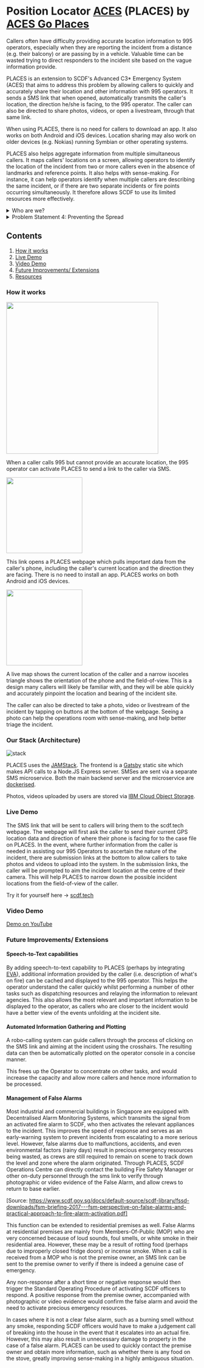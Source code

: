 # Position Locator [ACES](https://web.archive.org/web/20200614085318/https://www.rrmediagroup.com/News/NewsDetails/NewsID/5172) (PLACES) by [ACES Go Places](https://en.wikipedia.org/wiki/Aces_Go_Places_(film_series))

Callers often have difficulty providing accurate location information to 995 operators, especially when they are reporting the incident from a distance (e.g. their balcony) or are passing by in a vehicle. Valuable time can be wasted trying to direct responders to the incident site based on the vague information provide.

PLACES is an extension to SCDF's Advanced C3* Emergency System (ACES) that aims to address this problem by allowing callers to quickly and accurately share their location and other information with 995 operators. It sends a SMS link that when opened, automatically transmits the caller's location, the direction he/she is facing, to the 995 operator. The caller can also be directed to share photos, videos, or open a livestream, through that same link.

When using PLACES, there is no need for callers to download an app. It also works on both Android and iOS devices. Location sharing may also work on older devices (e.g. Nokias) running Symbian or other operating systems.

PLACES also helps aggregate information from multiple simultaneous callers. It maps callers' locations on a screen, allowing operators to identify the location of the incident from two or more callers even in the absence of landmarks and reference points. It also helps with sense-making. For instance, it can help operators identify when multiple callers are describing the same incident, or if there are two separate incidents or fire points occurring simultaneously. It therefore allows SCDF to use its limited resources more effectively.

<details>
  <summary>Who are we?</summary>


  We are three Home Team NSmen who are passionate about improving systems and processes through the use of technology.
</details>

<details>
  <summary>
    Problem Statement 4: Preventing the Spread
  </summary>

<<<<<<< HEAD

  When an incident occurs, there are usually multiple simultaneous callers who all have information about. 
=======
  When an incident occurs, there are usually multiple simultaneous callers who all have information about the incident. 
>>>>>>> c638ac9946e2438bd2ff398f3ceef2fc38199878

  If there are no clear landmarks, pinpointing an exact location within a large building, or along a long expressway can be difficult. Callers who simply happen to be in the area often do not know the exact address of the incident area. They might also be far away or passing by in moving vehicles.
  
  In certain locations, such as along highways, in parks/forested areas, and even out at sea, there are few or no reference addresses, so an operator might have great difficulty accurately identifying the location of the incident.
  
  For events such as collapsed buildings, chemical leaks, large fires, or other large scale events, it is also dangerous for callers to approach the incident site to gather information, and thus they can only observe at a distance.
  
  Without accurate location information, ground officers attending to the cases might be unable to locate the victims, and might have to spend precious minutes searching the general area. Those few minutes can make the difference between life and death.

  PLACES aims to overcome these challenges by providing a way for callers to communicate to SCDF the location, extent and severity of an incident through their location data, photos, and videos. Through the compass and gyroscope in the phone, the azimuth to the incident can be plotted from their location (longitude, latitude, bearing), allowing SCDF Operations Centre to triangulate the location of the incident from two or more callers even in the absence of landmarks and reference points. The address and relevant details of the affected premises can then be extracted based on the triangulated position. By using an SMS link, it eliminates the need for users to download an additional application during an emergency, and enables anyone with a camera-equipped smartphone to provide accurate and timely information to SCDF. This also allows the Operations Centre to distinguish between multiple callers describing the same incident, or if there are two separate incidents or fire points occuring at the same time, enabling better sense-making and use of limited resources.

  As a result, PLACES allows SCDF to quickly identify, pinpoint, and gather information on events from the onset and prevent them from escalating further and causing greater damage to life and property. By allowing anyone in the vicinity and not just those who have downloaded myResponder or SGSecure apps to act as the first "eyes on the ground" for emergency responders, community resilience is also improved, as tourists, foreigners and migrant workers can also participate in the emergency response process. In a world that is increasingly volatile, uncertain, complex and ambiguous, with multiple challenges ahead, PLACES is a solution that leverages technology to tap on the community for improved sense-making and faster response, not if, but when events occur.
</details>

## Contents
1. [How it works](#How-it-works?)
1. [Live Demo](#scdf.tech)
1. [Video Demo](#video-demo)
1. [Future Improvements/ Extensions](#future-improvements)
1. [Resources](#resources)

### How it works

<img src="https://media.githubusercontent.com/media/acesgoplaces/main/master/assets/flow.png?token=ABRYR4PIJCHJJ2IAKCBPZU264X2DS" width="400" />

When a caller calls 995 but cannot provide an accurate location, the 995 operator can activate PLACES to send a link to the caller via SMS.

<img src="https://media.githubusercontent.com/media/acesgoplaces/main/master/assets/sms_screenshot.jpg?token=ABRYR4PU3FLRH23RWZXDG7K64X4Q6" width="200" />

This link opens a PLACES webpage which pulls important data from the caller's phone, including the caller's current location and the direction they are facing. There is no need to install an app. PLACES works on both Android and iOS devices.

<img src="https://media.githubusercontent.com/media/acesgoplaces/main/master/assets/link_screenshot.jpg?token=ABRYR4KNMDFO465O2REM6SC64X4TC" width="200" />

A live map shows the current location of the caller and a narrow isoceles triangle shows the orientation of the phone and the field-of-view. This is a design many callers will likely be familiar with, and they will be able quickly and accurately pinpoint the location and bearing of the incident site.

The caller can also be directed to take a photo, video or livestream of the incident by tapping on buttons at the bottom of the webpage. Seeing a photo can help the operations room with sense-making, and help better triage the incident.

### Our Stack (Architecture)

![stack](https://media.githubusercontent.com/media/acesgoplaces/main/master/assets/stack.png?token=ABRYR4P7LSNNY6IY6JHAAQ264X3LO)

PLACES uses the [JAMStack](). The frontend is a [Gatsby](https://gatsbyjs.org) static site which makes API calls to a Node.JS Express server. SMSes are sent via a separate SMS microservice. Both the main backend server and the microservice are [dockerised](https://www.docker.com/).

Photos, videos uploaded by users are stored via [IBM Cloud Object Storage](https://www.ibm.com/sg-en/cloud/object-storage).

### Live Demo

The SMS link that will be sent to callers will bring them to the scdf.tech webpage. The webpage will first ask the caller to send their current GPS location data and direction of where their phone is facing for to the case file on PLACES. In the event, where further information from the caller is needed in assisting our 995 Operators to ascertain the nature of the incident, there are submission links at the bottom to allow callers to take photos and videos to upload into the system. In the submission links, the caller will be prompted to aim the incident location at the centre of their camera. This will help PLACES to narrow down the possible incident locations from the field-of-view of the caller.

Try it for yourself here -> [scdf.tech](https://scdf.tech)

### Video Demo
[Demo on YouTube](https://youtube.com)

### Future Improvements/ Extensions

#### Speech-to-Text capabilities

By adding speech-to-text capability to PLACES (perhaps by integrating [EVA](https://github.com/LifeArchitect/angelhack)), additional information provided by the caller (i.e. description of what's on fire) can be cached and displayed to the 995 operator. This helps the operator understand the caller quickly whilst performing a number of other tasks such as dispatching resources and relaying the information to relevant agencies. This also allows the most relevant and important information to be displayed to the operator, as callers who are closer to the incident would have a better view of the events unfolding at the incident site. 

#### Automated Information Gathering and Plotting

A robo-calling system can guide callers through the process of clicking on the SMS link and aiming at the incident using the crosshairs. The resulting data can then be automatically plotted on the operator console in a concise manner.

This frees up the Operator to concentrate on other tasks, and would increase the capacity and allow more callers and hence more information to be processed.

#### Management of False Alarms

Most industrial and commercial buildings in Singapore are equipped with Decentralised Alarm Monitoring Systems, which transmits the signal from an activated fire alarm to SCDF, who then activates the relevant appliances to the incident. This improves the speed of response and serves as an early-warning system to prevent incidents from escalating to a more serious level. However, false alarms due to  malfunctions, accidents, and even environmental factors (rainy days) result in precious emergency resources being wasted, as  crews are still required to remain on scene to track down the level and zone where the alarm originated. Through PLACES, SCDF Operations Centre can directly contact the building Fire Safety Manager or other on-duty personnel through the sms link to verify through photographic or video evidence of the False Alarm, and allow crews to return to base earlier.

[Source: https://www.scdf.gov.sg/docs/default-source/scdf-library/fssd-downloads/fsm-briefing-2017---fsm-perspective-on-false-alarms-and-practical-approach-to-fire-alarm-activation.pdf]

This function can be extended to residential premises as well. False Alarms at residential premises are mainly from Members-Of-Public (MOP) who are very concerned because of loud sounds, foul smells, or white smoke in their residential area. However, these may be a result of rotting food (perhaps due to improperly closed fridge doors) or incense smoke. When a call is received from a MOP who is not the premise owner, an SMS link can be sent to the premise owner to verify if there is indeed a genuine case of emergency.

Any non-response after a short time or negative response would then trigger the Standard Operating Procedure of activating SCDF officers to respond. A positive response from the premise owner, accompanied with photographic or video evidence would confirm the false alarm and avoid the need to activate precious emergency resources.

In cases where it is not a clear false alarm, such as a burning smell without any smoke, responding SCDF officers would have to make a judgement call of breaking into the house in the event that it escalates into an actual fire. However, this may also result in unnecessary damage to property in the case of a false alarm. PLACES can be used to quickly contact the premise owner and obtain more information, such as whether there is any food on the stove, greatly improving sense-making in a highly ambiguous situation. 

